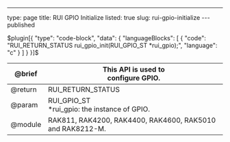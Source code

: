 ---
type: page
title: RUI GPIO Initialize
listed: true
slug: rui-gpio-initialize
---published

$plugin[{
    "type": "code-block",
    "data": {
        "languageBlocks": [
            {
                "code": "RUI_RETURN_STATUS rui_gpio_init(RUI_GPIO_ST *rui_gpio);",
                "language": "c"
            }
        ]
    }
}]$

| @brief | This API is used to<br>configure GPIO. | 
| ---- | ---- | 
| @return | RUI_RETURN_STATUS | 
| @param | RUI_GPIO_ST<br>*rui_gpio: the instance of GPIO. | 
| @module | RAK811, RAK4200, RAK4400, RAK4600, RAK5010 and RAK8212-M. | 


